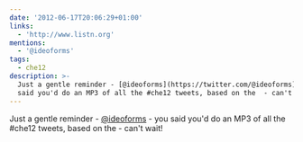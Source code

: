 ```yaml
---
date: '2012-06-17T20:06:29+01:00'
links:
  - 'http://www.listn.org'
mentions:
  - '@ideoforms'
tags:
  - che12
description: >-
  Just a gentle reminder - [@ideoforms](https://twitter.com/@ideoforms) - you
  said you'd do an MP3 of all the #che12 tweets, based on the  - can't wait!
---
```

Just a gentle reminder - [@ideoforms](https://twitter.com/@ideoforms) - you said you'd do an MP3 of all the #che12 tweets, based on the  - can't wait!
